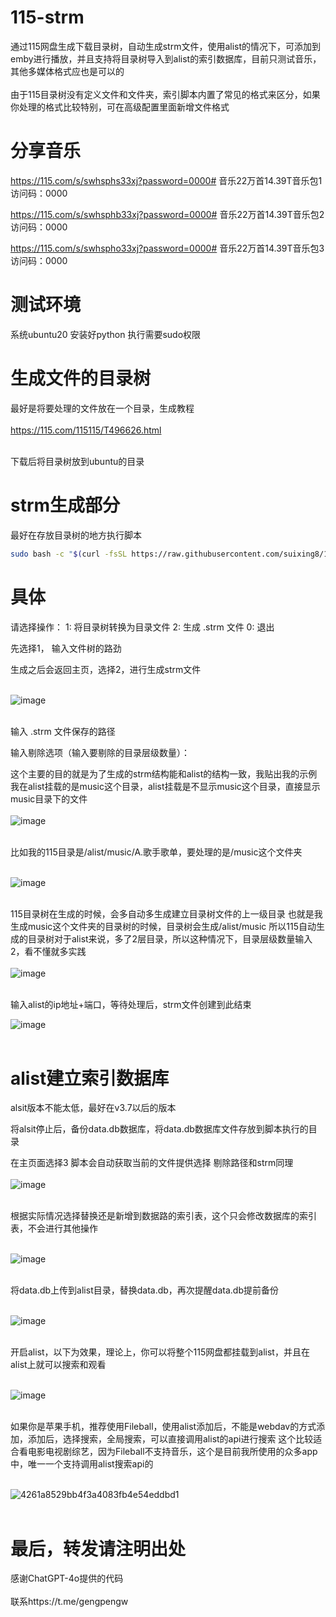 # 115-strm
通过115网盘生成下载目录树，自动生成strm文件，使用alist的情况下，可添加到emby进行播放，并且支持将目录树导入到alist的索引数据库，目前只测试音乐，其他多媒体格式应也是可以的<br><br>
由于115目录树没有定义文件和文件夹，索引脚本内置了常见的格式来区分，如果你处理的格式比较特别，可在高级配置里面新增文件格式
# 分享音乐
https://115.com/s/swhsphs33xj?password=0000#
音乐22万首14.39T音乐包1
访问码：0000

https://115.com/s/swhsphb33xj?password=0000#
音乐22万首14.39T音乐包2
访问码：0000

https://115.com/s/swhspho33xj?password=0000#
音乐22万首14.39T音乐包3
访问码：0000


# 测试环境
系统ubuntu20
安装好python
执行需要sudo权限

# 生成文件的目录树
最好是将要处理的文件放在一个目录，生成教程<br><br>
https://115.com/115115/T496626.html<br><br>

下载后将目录树放到ubuntu的目录
# strm生成部分
最好在存放目录树的地方执行脚本
```bash
sudo bash -c "$(curl -fsSL https://raw.githubusercontent.com/suixing8/115-strm/main/115-strm.sh)"
```
# 具体
请选择操作：
1: 将目录树转换为目录文件
2: 生成 .strm 文件
0: 退出

先选择1，
输入文件树的路劲

生成之后会返回主页，选择2，进行生成strm文件<br><br>

![image](https://github.com/user-attachments/assets/a1f072b6-2660-4f05-a315-5b93b4ab5ecf)<br><br>

输入 .strm 文件保存的路径

输入剔除选项（输入要剔除的目录层级数量）：

这个主要的目的就是为了生成的strm结构能和alist的结构一致，我贴出我的示例
我在alist挂载的是music这个目录，alist挂载是不显示music这个目录，直接显示music目录下的文件<br><br>
![image](https://github.com/user-attachments/assets/53fb66f0-93fb-4948-afe7-00c2554b4373)<br><br>

比如我的115目录是/alist/music/A.歌手歌单，要处理的是/music这个文件夹<br><br>

![image](https://github.com/user-attachments/assets/eefc6cd6-e6b1-49b3-b89e-30e14f042e59)<br><br>

115目录树在生成的时候，会多自动多生成建立目录树文件的上一级目录
也就是我生成music这个文件夹的目录树的时候，目录树会生成/alist/music
所以115自动生成的目录树对于alist来说，多了2层目录，所以这种情况下，目录层级数量输入2，看不懂就多实践<br><br>
![image](https://github.com/user-attachments/assets/9d0a45a1-42b1-4f56-87be-b337c9dbe3ba)<br><br>

输入alist的ip地址+端口，等待处理后，strm文件创建到此结束

![image](https://github.com/user-attachments/assets/772c2ab2-a8d4-451e-be2d-36322fbcc2ee)<br><br>



# alist建立索引数据库

alsit版本不能太低，最好在v3.7以后的版本

将alsit停止后，备份data.db数据库，将data.db数据库文件存放到脚本执行的目录

在主页面选择3
脚本会自动获取当前的文件提供选择
剔除路径和strm同理<br><br>
![image](https://github.com/user-attachments/assets/965cbdcd-20cc-437c-b722-73b711f25a97)<br><br>

根据实际情况选择替换还是新增到数据路的索引表，这个只会修改数据库的索引表，不会进行其他操作<br><br>

![image](https://github.com/user-attachments/assets/e41992c2-7842-40fb-80d3-abda16ec7864)<br><br>

将data.db上传到alist目录，替换data.db，再次提醒data.db提前备份<br><br>

![image](https://github.com/user-attachments/assets/47a876cb-9686-406a-a0fc-848488be1de7)<br><br>


开启alist，以下为效果，理论上，你可以将整个115网盘都挂载到alist，并且在alist上就可以搜索和观看<br><br>

![image](https://github.com/user-attachments/assets/a38c96e5-f4fb-4790-9da9-b422bab1d5ee)<br><br>


如果你是苹果手机，推荐使用Fileball，使用alist添加后，不能是webdav的方式添加，添加后，选择搜索，全局搜索，可以直接调用alist的api进行搜索
这个比较适合看电影电视剧综艺，因为Fileball不支持音乐，这个是目前我所使用的众多app中，唯一一个支持调用alist搜索api的<br><br>

![4261a8529bb4f3a4083fb4e54eddbd1](https://github.com/user-attachments/assets/9d4f8d0e-51aa-40ae-9f2a-94200ac96aa9)<br><br>


# 最后，转发请注明出处
感谢ChatGPT-4o提供的代码<br><br>
联系https://t.me/gengpengw




